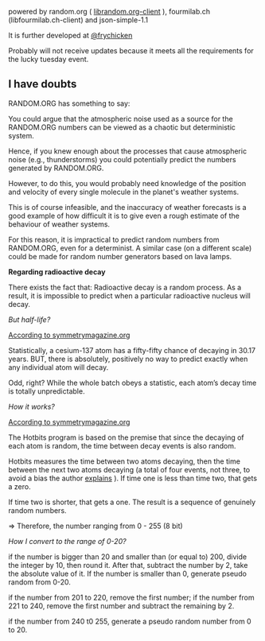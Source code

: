 powered by random.org ( [librandom.org-client](https://github.com/bobdinh139/HostImage/tree/master/lib) ), fourmilab.ch (libfourmilab.ch-client) and json-simple-1.1

It is further developed at [@frychicken](https://github.com/frychicken/TrueRandomNumberGenerator)

Probably will not receive updates because it meets all the requirements for the lucky tuesday event.

## I have doubts 

RANDOM.ORG has something to say:

You could argue that the atmospheric noise used as a source for the RANDOM.ORG numbers can be viewed as a chaotic but deterministic system. 

Hence, if you knew enough about the processes that cause atmospheric noise (e.g., thunderstorms) you could potentially predict the numbers generated by RANDOM.ORG.

However, to do this, you would probably need knowledge of the position and velocity of every single molecule in the planet's weather systems.

This is of course infeasible, and the inaccuracy of weather forecasts is a good example of how difficult it is to give even a rough estimate of the behaviour of weather systems.

For this reason, it is impractical to predict random numbers from RANDOM.ORG, even for a determinist. A similar case (on a different scale) could be made for random number generators based on lava lamps.

**Regarding radioactive decay**

There exists the fact that:
Radioactive decay is a random process. As a result, it is impossible to predict when a particular radioactive nucleus will decay.

_But half-life?_

[According to symmetrymagazine.org](https://www.symmetrymagazine.org/breaking/2009/03/30/real-random)

Statistically, a cesium-137 atom has a fifty-fifty chance of decaying in 30.17 years. BUT, there is absolutely, positively no way to predict exactly when any individual atom will decay. 

Odd, right? While the whole batch obeys a statistic, each atom’s decay time is totally unpredictable.

_How it works?_

[According to symmetrymagazine.org](https://www.symmetrymagazine.org/breaking/2009/03/30/real-random)

The Hotbits program is based on the premise that since the decaying of each atom is random, the time between decay events is also random.

Hotbits measures the time between two atoms decaying, then the time between the next two atoms decaying (a total of four events, not three, to avoid a bias the author [explains](http://www.fourmilab.ch/hotbits/how3.html) ). If time one is less than time two, that gets a zero. 

If time two is shorter, that gets a one. The result is a sequence of genuinely random numbers.

=> Therefore, the number ranging from 0 - 255 (8 bit)

_How I convert to the range of 0-20?_

if the number is bigger than 20 and smaller than (or equal to) 200, divide the integer by 10, then round it. After that, subtract the number by 2, take the absolute value of it. If the number is smaller than 0, generate pseudo random from 0-20.

if the number from 201 to 220, remove the first number; if the number from 221 to 240, remove the first number and subtract the remaining by 2.

if the number from 240 t0 255, generate a pseudo random number from 0 to 20. 


 